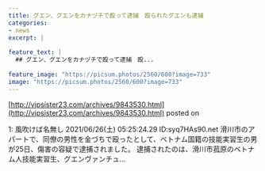 ```yaml
---
title: グエン、グエンをカナヅチで殴って逮捕　殴られたグエンも逮捕
categories:
- news
excerpt: |
  
feature_text: |
  ## グエン、グエンをカナヅチで殴って逮捕　殴...
  
feature_image: "https://picsum.photos/2560/600?image=733"
image: "https://picsum.photos/2560/600?image=733"
---
```


[http://vipsister23.com/archives/9843530.html](http://vipsister23.com/archives/9843530.html)
posted on 

<!--more-->

1: 風吹けば名無し 2021/06/26(土) 05:25:24.29 ID:syq7HAs90.net 滑川市のアパートで、同僚の男性を金づちで殴ったとして、ベトナム国籍の技能実習生の男が25日、傷害の容疑で逮捕されました。 逮捕されたのは、滑川市菰原のベトナム人技能実習生、グエンヴァンチュ...

